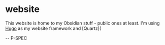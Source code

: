 # website

This website is home to my Obsidian stuff - public ones at least. I'm using [Hugo](https://gohugo.io) as my website framework and [Quartz](

--
P-SPEC
